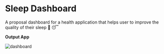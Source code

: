 # Sleep Dashboard

A proposal dashboard for a health application that helps user to improve the quality of their sleep :iphone: :sleeping:


**Output App**

![dashboard](https://user-images.githubusercontent.com/48943323/161517485-660db878-5b00-4b67-8c65-73a709271986.png)
